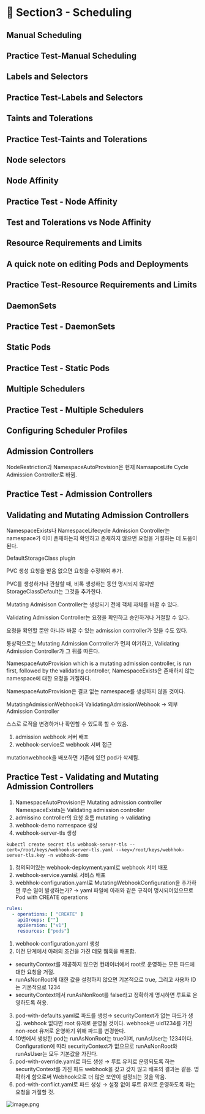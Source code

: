 # 🍨 Section3 - Scheduling

## Manual Scheduling


## Practice Test-Manual Scheduling


## Labels and Selectors


## Practice Test-Labels and Selectors


## Taints and Tolerations


## Practice Test-Taints and Tolerations


## Node selectors


## Node Affinity


## Practice Test - Node Affinity


## Test and Tolerations vs Node Affinity


## Resource Requirements and Limits


## A quick note on editing Pods and Deployments


## Practice Test-Resource Requirements and Limits


## DaemonSets


## Practice Test - DaemonSets


## Static Pods


## Practice Test - Static Pods


## Multiple Schedulers


## Practice Test - Multiple Schedulers


## Configuring Scheduler Profiles


## Admission Controllers


NodeRestriction과 NamespaceAutoProvision은 현재 NamsapceLife Cycle Admission Controller로 바뀜.


## Practice Test - Admission Controllers


## Validating and Mutating Admission Controllers


NamespaceExists나 NamespaceLifecycle Admission Controller는 namespace가 이미 존재하는지 확인하고 존재하지 않으면 요청을 거절하는 데 도움이 된다.


DefaultStorageClass plugin


PVC 생성 요청을 받음 없으면 요청을 수정하여 추가.


PVC를 생성하거나 관찰할 때, 비록 생성하는 동안 명시되지 않지만 StorageClassDefault는 그것을 추가한다.


Mutating Admisison Controller는 생성되기 전에 객체 자체를 바꿀 수 있다.


Validating Admission Controller는 요청을 확인하고 승인하거나 거절할 수 있다.


요청을 확인할 뿐만 아니라 바꿀 수 있는 admission controller가 있을 수도 있다.


통상적으로는 Mutating Admission Controller가 먼저 야기하고, Validating Admission Controller가 그 뒤를 따른다.


NamespaceAutoProvision which is a mutating admission controller, is run first, followed by the validating controller, NamespaceExists은 존재하지 않는 namespace에 대한 요청을 거절하다.


NamespaceAutoProvision은 결코 없는 namespace를 생성하지 않을 것이다.


MutatingAdmissionWebhook과 ValidatingAdmissionWebhook → 외부 Admission Controller


스스로 로직을 변경하거나 확인할 수 있도록 할 수 있음.

1. admission webhook 서버 배포
2. webhook-service로 webhook 서버 접근

mutationwebhook을 배포하면 기존에 있던 pod가 삭제됨.


## Practice Test - Validating and Mutating Admission Controllers

1. NamespaceAutoProvision은 Mutating admission controller
NamespaceExists는 Validating admission controller
2. admissino controller의 요청 흐름
mutating → validating
3. webhook-demo namespace 생성
4. webhook-server-tls 생성

```shell
kubectl create secret tls webhook-server-tls --cert=/root/keys/webhook-server-tls.yaml --key=/root/keys/webhhok-server-tls.key -n webhook-demo
```

1. 정의되어있는 webhook-deployment.yaml로 webhook 서버 배포
2. webhook-service.yaml로 서비스 배포
3. webhhok-configuration.yaml로 MutatingWebhookConfiguration을 추가하면 무슨 일이 발생하는가?
→ yaml 파일에 아래와 같은 규칙이 명시되어있으므로 Pod with CREATE operations

```yaml
rules:
  - operations: [ "CREATE" ]
    apiGroups: [""]
    apiVersion: ["v1"]
    resources: ["pods"]
```

1. webhook-configuration.yaml 생성
2. 이전 단계에서 아래의 조건을 가진 데모 웹훅을 배포함.
- securityContext를 제공하지 않으면 컨테이너에서 root로 운영하는 모든 파드에 대한 요청을 거절.
- runAsNonRoot에 대한 값을 설정하지 않으면 기본적으로 true, 그리고 사용자 ID는 기본적으로 1234
- securityContext에서 runAsNonRoot를 false라고 정확하게 명시하면 루트로 운영하도록 허용.
3. pod-with-defaults.yaml로 파드를 생성→ securityContext가 없는 파드가 생김.
webhook 없다면 root 유저로 운영될 것이다. webhook은 uid1234를 가진 non-root 유저로 운영하기 위해 파드를 변경한다.
4. 10번에서 생성한 pod는 runAsNonRoot는 true이며, runAsUser는 1234이다.
Configuration에 따라 securityContext가 없으므로 runAsNonRoot와 runAsUser는 모두 기본값을 가진다.
5. pod-with-override.yaml로 파드 생성 → 루트 유저로 운영되도록 하는 securityContext를 가진 파드
webhook을 갖고 갖지 않고 배포의 결과는 같음.
명확하게 함으로써 Webhook으로 더 많은 보안이 설정되는 것을 막음.
6. pod-with-conflict.yaml로 파드 생성 → 
설정 없이 루트 유저로 운영하도록 하는 요청을 거절할 것.

![image.png](https://prod-files-secure.s3.us-west-2.amazonaws.com/b2ea2032-00e9-4883-a13b-cb03cf5b2334/501c3b54-0de4-44d6-afe6-eca0c6373e4f/image.png?X-Amz-Algorithm=AWS4-HMAC-SHA256&X-Amz-Content-Sha256=UNSIGNED-PAYLOAD&X-Amz-Credential=ASIAZI2LB4662EETNHT2%2F20250419%2Fus-west-2%2Fs3%2Faws4_request&X-Amz-Date=20250419T140718Z&X-Amz-Expires=3600&X-Amz-Security-Token=IQoJb3JpZ2luX2VjEAQaCXVzLXdlc3QtMiJIMEYCIQDubzDq0kUzbrj8%2Bbvto%2BIkmP1NQUd3peA%2B3o6MactwFwIhALztXCUclB44pRA%2Bv570PpWB%2Bmw9iA1%2FNbraCpPpq7rvKogECI3%2F%2F%2F%2F%2F%2F%2F%2F%2F%2FwEQABoMNjM3NDIzMTgzODA1IgwVfnMQaNhT0qhsoggq3AOy58m5NSZg0TQqpO%2F%2Blnszpsh%2BDW0Qv1p3ISJsbPQmewUNt0ahlk1VsR%2FHcZu00X6I%2FaHr2sK6WnwHHU7wOYEDYiCupYJBcSsuEaGP2TAgya3k%2FvPTAuCCek610rZqUDPD%2BxP5lUMw4owwbr8Ik%2BFGTwEjxSWzUF%2BFPeER8nohNiMncv0XSJ2Suypf3GIhnHW2IfQtDQhcb%2FIV4L9HLeON3Bz3I9QYIVbXxLv7YNIw5EJndiURQ6MFaJsY3bxlucJzgleBFkrkRdc5UbLuhLeqqmwzX6xO2bW3KEAGhZo8g50ABtIZom1PPPYkQEwkue2Kced6%2FpIc5LQfKjL82kiELMjQvA8lHNzmuWzDDwZIZ%2B30%2FoFXpuqOLoAVIccrWWf6%2B37ilr6%2BisMSZLQd29CJWdT3Q9ZGsKMnyVj0VirJIuL3X7QDk%2BIG6Huow3kMyIVL5XBf8nYRoodNx5MrhxxBrGHUg%2BfHurnkmXor4yrSg%2BMEaKiG%2F9CcahVcxanzGC8%2BWfKTS4KLou79CqbzGTkHrcwWPURRFgPPToPYioEuRYtj2LKZCA1RxNRVKgxxwwcRZcL7ddmsWbhXoW%2FS%2BwCWnoOv2JRc8293G8ybi%2F99IjBRD4wpKFW6hWdxGTCTm47ABjqkAVVJj6orA9hykk8%2Fy66HWORKYOFPDpUqDz2T3jEHYV3LTJvAyKliPQBl4ydzSbG7rQBjJU6yKyy87FkK%2B5EjdwX0i6lSTNCnMxMYxvXhxwo%2BbMTLeZBpBv03OR9gTEiqN2pX%2B42VeNJbEPzzUAVFcYHvD7GHIQ2q5nBdxkWEuj4%2F7U%2Bvwb6Gb9SsF%2FiEKy973pBGdswUgF2EzfgnVuq5Q4sqn34j&X-Amz-Signature=64e6be84c9b22ac3a0e8dfb91bf8fdcac478b8e725f5b380534cd911597c71a4&X-Amz-SignedHeaders=host&x-id=GetObject)

